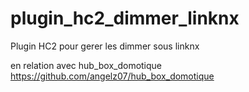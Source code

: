 plugin_hc2_dimmer_linknx
========================

Plugin HC2 pour gerer les dimmer sous linknx

en relation avec hub_box_domotique
https://github.com/angelz07/hub_box_domotique
